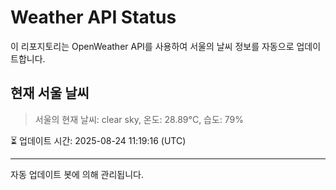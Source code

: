 
# Weather API Status

이 리포지토리는 OpenWeather API를 사용하여 서울의 날씨 정보를 자동으로 업데이트합니다.

## 현재 서울 날씨
> 서울의 현재 날씨: clear sky, 온도: 28.89°C, 습도: 79%

⏳ 업데이트 시간: 2025-08-24 11:19:16 (UTC)

---
자동 업데이트 봇에 의해 관리됩니다.
